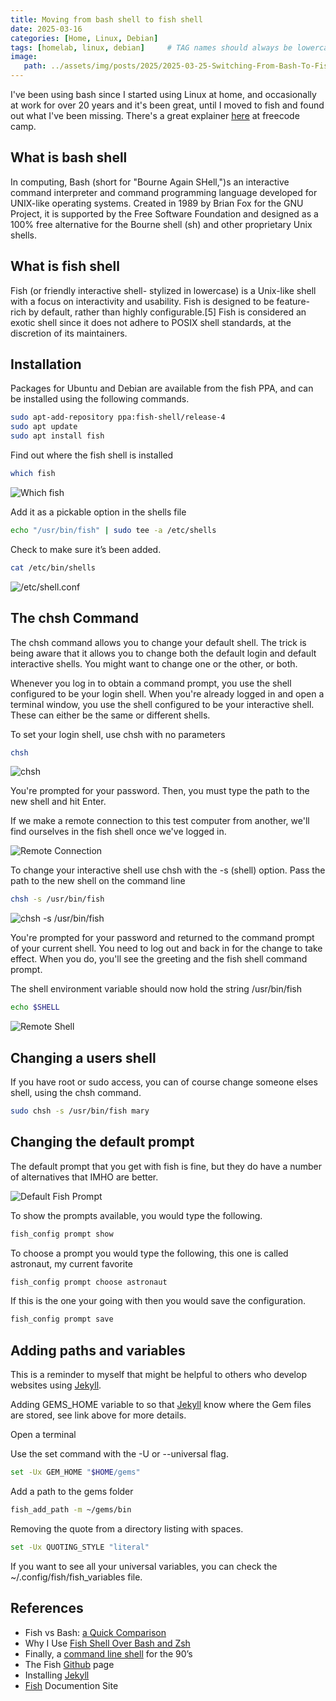 ```yaml
---
title: Moving from bash shell to fish shell
date: 2025-03-16
categories: [Home, Linux, Debian]
tags: [homelab, linux, debian]     # TAG names should always be lowercase
image:
   path: ../assets/img/posts/2025/2025-03-25-Switching-From-Bash-To-Fish/header.webp
---
```


I've been using bash since I started using Linux at home, and occasionally at work for over 20 years and it's been great, until I moved to fish and found out what I've been missing. There's a great explainer [here](https://www.freecodecamp.org/news/linux-shells-explained/) at freecode camp.

## What is bash shell

In computing, Bash (short for "Bourne Again SHell,")s an interactive command interpreter and command programming language developed for UNIX-like operating systems. Created in 1989 by Brian Fox for the GNU Project, it is supported by the Free Software Foundation and designed as a 100% free alternative for the Bourne shell (sh) and other proprietary Unix shells.

## What is fish shell

Fish (or friendly interactive shell- stylized in lowercase) is a Unix-like shell with a focus on interactivity and usability. Fish is designed to be feature-rich by default, rather than highly configurable.[5] Fish is considered an exotic shell since it does not adhere to POSIX shell standards, at the discretion of its maintainers.

## Installation

Packages for Ubuntu and Debian are available from the fish PPA, and can be installed using the following commands.

```bash
sudo apt-add-repository ppa:fish-shell/release-4
sudo apt update
sudo apt install fish
```

Find out where the fish shell is installed

```bash
which fish
```

![Which fish](../assets/img/posts/2025/2025-03-25-Switching-From-Bash-To-Fish/which_fish.webp)

Add it as a pickable option in the shells file

```bash
echo "/usr/bin/fish" | sudo tee -a /etc/shells
```

Check to make sure it’s been added.

```bash
cat /etc/bin/shells
```

![/etc/shell.conf](../assets/img/posts/2025/2025-03-25-Switching-From-Bash-To-Fish/etc-shells-file.webp)

## The chsh Command

The chsh command allows you to change your default shell. The trick is being aware that it allows you to change both the default login and default interactive shells. You might want to change one or the other, or both.

Whenever you log in to obtain a command prompt, you use the shell configured to be your login shell. When you're already logged in and open a terminal window, you use the shell configured to be your interactive shell. These can either be the same or different shells.

To set your login shell, use chsh with no parameters

```bash
chsh
```

![chsh](../assets/img/posts/2025/2025-03-25-Switching-From-Bash-To-Fish/chsh.webp)

You're prompted for your password. Then, you must type the path to the new shell and hit Enter.

If we make a remote connection to this test computer from another, we'll find ourselves in the fish shell once we've logged in.

![Remote Connection](../assets/img/posts/2025/2025-03-25-Switching-From-Bash-To-Fish/remote.webp)

To change your interactive shell use chsh with the -s (shell) option. Pass the path to the new shell on the command line

```bash
chsh -s /usr/bin/fish
```

![chsh -s /usr/bin/fish](../assets/img/posts/2025/2025-03-25-Switching-From-Bash-To-Fish/chsh-s.webp)

You're prompted for your password and returned to the command prompt of your current shell. You need to log out and back in for the change to take effect. When you do, you'll see the greeting and the fish shell command prompt.

The shell environment variable should now hold the string /usr/bin/fish

```bash
echo $SHELL
```

![Remote Shell](../assets/img/posts/2025/2025-03-25-Switching-From-Bash-To-Fish/remote.webp)

## Changing a users shell

If you have root or sudo access, you can of course change someone elses shell, using the chsh command.

```bash
sudo chsh -s /usr/bin/fish mary
```

## Changing the default prompt

The default prompt that you get with fish is fine, but they do have a number of alternatives that IMHO are better.

![Default Fish Prompt](../assets/img/posts/2025/2025-03-25-Switching-From-Bash-To-Fish/default_prompt.webp)

To show the prompts available, you would type the following.

```bash
fish_config prompt show 
```

To choose a prompt you would type the following, this one is called astronaut, my current favorite

```bash
fish_config prompt choose astronaut
```

If this is the one your going with then you would save the configuration.

```bash
fish_config prompt save
```

## Adding paths and variables

This is a reminder to myself that might be helpful to others who develop websites using [Jekyll](https://jekyllrb.com/docs/installation/ubuntu/).

Adding GEMS_HOME variable to so that [Jekyll](https://jekyllrb.com/docs/installation/ubuntu/) know where the Gem files are stored, see link above for more details.

Open a terminal

Use the set command with the -U or --universal flag.

```bash
set -Ux GEM_HOME "$HOME/gems"
```

Add a path to the gems folder

```bash
fish_add_path -m ~/gems/bin
```

Removing the quote from a directory listing with spaces.

```bash
set -Ux QUOTING_STYLE "literal"
```

If you want to see all your universal variables, you can check the ~/.config/fish/fish_variables file.

## References

* Fish vs Bash: [a Quick Comparison](https://bashcommands.com/fish-vs-bash)
* Why I Use [Fish Shell Over Bash and Zsh](https://medium.com/better-programming/why-i-use-fish-shell-over-bash-and-zsh-407d23293839)
* Finally, a [command line shell](https://fishshell.com/) for the 90’s
* The Fish [Github](https://github.com/fish-shell/fish-shell) page
* Installing [Jekyll](https://jekyllrb.com/docs/installation/ubuntu/)
* [Fish](https://fishshell.com/docs/current/index.html) Documention Site
